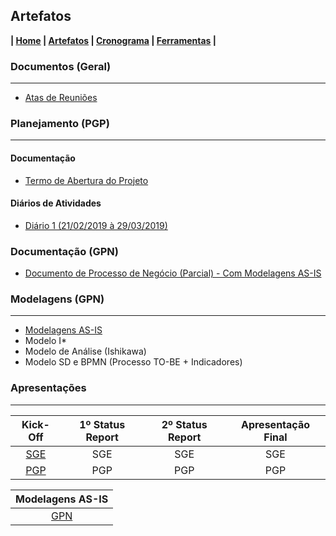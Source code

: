 ## Artefatos

**| [Home](https://github.com/jussararodrigues/4-periodo/blob/master/README.md) | 
[Artefatos](https://github.com/jussararodrigues/4-periodo/blob/master/pages/Artefatos.md) | 
[Cronograma](https://github.com/jussararodrigues/4-periodo/blob/master/pages/Cronograma.md) |
[Ferramentas](https://github.com/jussararodrigues/4-periodo/blob/master/pages/Ferramentas.md) |**

### Documentos (Geral)
---

- [Atas de Reuniões](https://github.com/jussararodrigues/4-periodo/tree/master/sge/Atas%20de%20Reuni%C3%B5es)

### Planejamento (PGP)
---

#### Documentação
- [Termo de Abertura do Projeto](https://github.com/jussararodrigues/4-periodo/blob/master/pgp/artefatos/Entregas%201/G-Suite%20-%20Termo%20de%20abertura%20de%20Projeto%20(Revisado).pdf)

#### Diários de Atividades
- [Diário 1 (21/02/2019 à 29/03/2019)](https://github.com/jussararodrigues/4-periodo/blob/master/pgp/artefatos/Entregas%201/Di%C3%A1rio%20de%20Atividades%201%20(21-02%20-%2029-03).pdf)

### Documentação (GPN)
- [Documento de Processo de Negócio (Parcial) - Com Modelagens AS-IS](https://github.com/jussararodrigues/4-periodo/blob/master/gpn/Plano%20de%20implanta%C3%A7%C3%A3o%20do%20m%C3%B3dulo%20de%20integra%C3%A7%C3%A3o%20%C3%BAnica%20.pdf)

### Modelagens (GPN)
---
- [Modelagens AS-IS](https://github.com/jussararodrigues/4-periodo/tree/master/gpn/Modelagens%20AS-IS)
- Modelo I*
- Modelo de Análise (Ishikawa)
- Modelo SD e BPMN (Processo TO-BE + Indicadores)

### Apresentações
---
| Kick-Off                                                | 1º Status Report | 2º Status Report | Apresentação Final |
|:-------------------------------------------------------:|:----------------:|:----------------:|:------------------:|
|[SGE](https://slides.com/myllenaalves/kickoff/fullscreen)| SGE              | SGE              | SGE                |
|[PGP](https://slides.com/jussarasilva/kickoff/fullscreen)| PGP              | PGP              | PGP                |

| Modelagens AS-IS                                            |
|:-----------------------------------------------------------:|
| [GPN](https://slides.com/myllenaalves/kickoff-1/fullscreen) |
